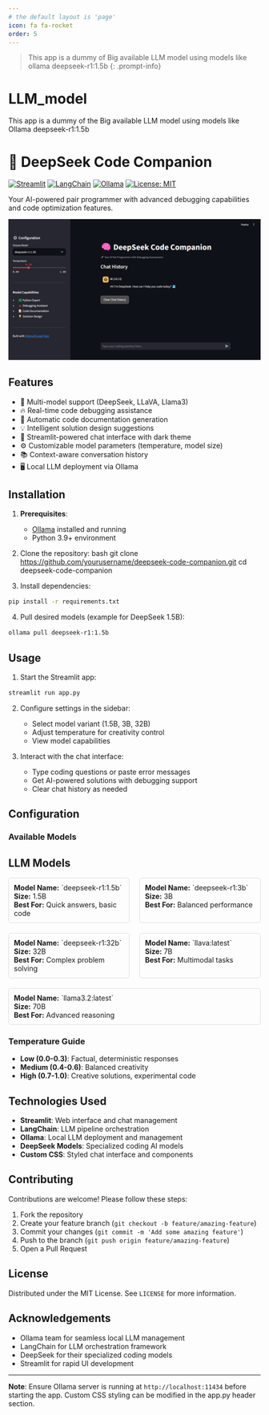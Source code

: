 ```yaml
---
# the default layout is 'page'
icon: fa fa-rocket
order: 5
---
```



> This app is a dummy of Big available LLM model using models like ollama deepseek-r1:1.5b
{: .prompt-info}

# LLM_model
 This app is a dummy of the Big available LLM model using models like Ollama deepseek-r1:1.5b 


# 🧠 DeepSeek Code Companion

[![Streamlit](https://img.shields.io/badge/Streamlit-FF4B4B?logo=streamlit&logoColor=white)](https://streamlit.io/)
[![LangChain](https://img.shields.io/badge/LangChain-00ADD8?logo=langchain&logoColor=white)](https://python.langchain.com/)
[![Ollama](https://img.shields.io/badge/Ollama-FFFFFF?logo=ollama&logoColor=black)](https://ollama.ai/)
[![License: MIT](https://img.shields.io/badge/License-MIT-yellow.svg)](https://opensource.org/licenses/MIT)

Your AI-powered pair programmer with advanced debugging capabilities and code optimization features.

![Demo Screenshot](https://github.com/AnuragSharma5893/LLM_model/blob/main/ui%20(2).png?raw=true)
## Features

- 🚀 Multi-model support (DeepSeek, LLaVA, Llama3)
- 🔥 Real-time code debugging assistance
- 📝 Automatic code documentation generation
- 💡 Intelligent solution design suggestions
- 🎨 Streamlit-powered chat interface with dark theme
- ⚙️ Customizable model parameters (temperature, model size)
- 📚 Context-aware conversation history
- 🖥️ Local LLM deployment via Ollama

## Installation

1. **Prerequisites**:
   - [Ollama](https://ollama.ai/) installed and running
   - Python 3.9+ environment

2. Clone the repository:
bash
git clone https://github.com/yourusername/deepseek-code-companion.git
cd deepseek-code-companion


3. Install dependencies:
```bash
pip install -r requirements.txt
```

4. Pull desired models (example for DeepSeek 1.5B):
```bash
ollama pull deepseek-r1:1.5b
```

## Usage

1. Start the Streamlit app:
```bash
streamlit run app.py
```

2. Configure settings in the sidebar:
   - Select model variant (1.5B, 3B, 32B)
   - Adjust temperature for creativity control
   - View model capabilities

3. Interact with the chat interface:
   - Type coding questions or paste error messages
   - Get AI-powered solutions with debugging support
   - Clear chat history as needed

## Configuration

### Available Models
## LLM Models

<div style="display: flex; flex-wrap: wrap; gap: 20px;">

  <div style="flex: 1; min-width: 200px; border: 1px solid #ddd; padding: 10px; border-radius: 5px;">
    <strong>Model Name:</strong> `deepseek-r1:1.5b`<br>
    <strong>Size:</strong> 1.5B<br>
    <strong>Best For:</strong> Quick answers, basic code
  </div>

  <div style="flex: 1; min-width: 200px; border: 1px solid #ddd; padding: 10px; border-radius: 5px;">
    <strong>Model Name:</strong> `deepseek-r1:3b`<br>
    <strong>Size:</strong> 3B<br>
    <strong>Best For:</strong> Balanced performance
  </div>

  <div style="flex: 1; min-width: 200px; border: 1px solid #ddd; padding: 10px; border-radius: 5px;">
    <strong>Model Name:</strong> `deepseek-r1:32b`<br>
    <strong>Size:</strong> 32B<br>
    <strong>Best For:</strong> Complex problem solving
  </div>

  <div style="flex: 1; min-width: 200px; border: 1px solid #ddd; padding: 10px; border-radius: 5px;">
    <strong>Model Name:</strong> `llava:latest`<br>
    <strong>Size:</strong> 7B<br>
    <strong>Best For:</strong> Multimodal tasks
  </div>

  <div style="flex: 1; min-width: 200px; border: 1px solid #ddd; padding: 10px; border-radius: 5px;">
    <strong>Model Name:</strong> `llama3.2:latest`<br>
    <strong>Size:</strong> 70B<br>
    <strong>Best For:</strong> Advanced reasoning
  </div>
</div>


### Temperature Guide
- **Low (0.0-0.3)**: Factual, deterministic responses
- **Medium (0.4-0.6)**: Balanced creativity
- **High (0.7-1.0)**: Creative solutions, experimental code

## Technologies Used

- **Streamlit**: Web interface and chat management
- **LangChain**: LLM pipeline orchestration
- **Ollama**: Local LLM deployment and management
- **DeepSeek Models**: Specialized coding AI models
- **Custom CSS**: Styled chat interface and components

## Contributing

Contributions are welcome! Please follow these steps:
1. Fork the repository
2. Create your feature branch (`git checkout -b feature/amazing-feature`)
3. Commit your changes (`git commit -m 'Add some amazing feature'`)
4. Push to the branch (`git push origin feature/amazing-feature`)
5. Open a Pull Request

## License

Distributed under the MIT License. See `LICENSE` for more information.

## Acknowledgements

- Ollama team for seamless local LLM management
- LangChain for LLM orchestration framework
- DeepSeek for their specialized coding models
- Streamlit for rapid UI development

---

**Note**: Ensure Ollama server is running at `http://localhost:11434` before starting the app. Custom CSS styling can be modified in the app.py header section.




